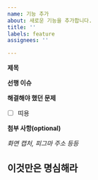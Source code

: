 ```yaml
---
name: 기능 추가
about: 새로운 기능을 추가합니다.
title: ''
labels: feature
assignees: ''

---
```


**제목**

**선행 이슈**

**해결해야 했던 문제**

- [ ] 띠용

**첨부 사항(optional)**

*화면 캡처, 피그마 주소 등등*

**이것만은 명심해라**
-
